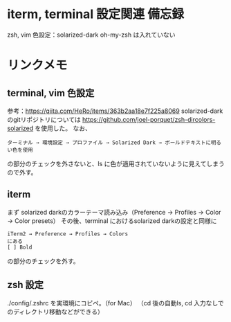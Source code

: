 # iterm, terminal 設定関連 備忘録
zsh, vim
色設定：solarized-dark
oh-my-zsh は入れていない
# リンクメモ
## terminal, vim 色設定
参考：https://qiita.com/HeRo/items/363b2aa18e7f225a8069
solarized-darkのgitリポジトリについては
https://github.com/joel-porquet/zsh-dircolors-solarized
を使用した。
なお、
```
ターミナル → 環境設定 → プロファイル → Solarized Dark → ボールドテキストに明るい色を使用
```
の部分のチェックを外さないと、ls に色が適用されていないように見えてしまうので外す。
## iterm
まず solarized darkのカラーテーマ読み込み（Preference → Profiles → Color → Color presets）
その後、terminal におけるsolarized darkの設定と同様に
```
iTerm2 → Preference → Profiles → Colors
にある
[ ] Bold
```
の部分のチェックを外す。
## zsh 設定
./config/.zshrc
を実環境にコピペ。（for Mac）
（cd 後の自動ls, cd 入力なしでのディレクトリ移動などができる）
